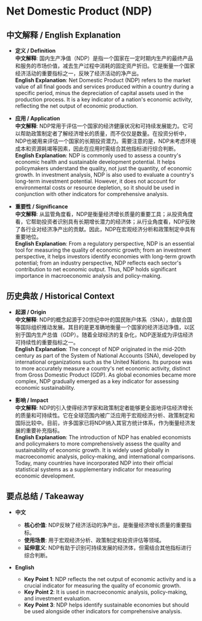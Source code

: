 # Net Domestic Product (NDP)

## 中文解释 / English Explanation

* **定义 / Definition**  
  **中文解释**: 国内生产净值（NDP）是指一个国家在一定时期内生产的最终产品和服务的市场价值，减去生产过程中消耗的固定资产折旧。它是衡量一个国家经济活动的重要指标之一，反映了经济活动的净产出。  
  **English Explanation**: Net Domestic Product (NDP) refers to the market value of all final goods and services produced within a country during a specific period, minus the depreciation of capital assets used in the production process. It is a key indicator of a nation's economic activity, reflecting the net output of economic production.

* **应用 / Application**  
  **中文解释**: NDP常用于评估一个国家的经济健康状况和可持续发展能力。它可以帮助政策制定者了解经济增长的质量，而不仅仅是数量。在投资分析中，NDP也被用来评估一个国家的长期投资潜力。需要注意的是，NDP未考虑环境成本和资源耗竭等因素，因此在应用时需结合其他指标进行综合判断。  
  **English Explanation**: NDP is commonly used to assess a country's economic health and sustainable development potential. It helps policymakers understand the quality, not just the quantity, of economic growth. In investment analysis, NDP is also used to evaluate a country's long-term investment potential. However, it does not account for environmental costs or resource depletion, so it should be used in conjunction with other indicators for comprehensive analysis.

* **重要性 / Significance**  
  **中文解释**: 从监管角度看，NDP是衡量经济增长质量的重要工具；从投资角度看，它帮助投资者识别具有长期增长潜力的经济体；从行业角度看，NDP反映了各行业对经济净产出的贡献。因此，NDP在宏观经济分析和政策制定中具有重要地位。  
  **English Explanation**: From a regulatory perspective, NDP is an essential tool for measuring the quality of economic growth; from an investment perspective, it helps investors identify economies with long-term growth potential; from an industry perspective, NDP reflects each sector's contribution to net economic output. Thus, NDP holds significant importance in macroeconomic analysis and policy-making.

## 历史典故 / Historical Context

* **起源 / Origin**  
  **中文解释**: NDP的概念起源于20世纪中叶的国民账户体系（SNA），由联合国等国际组织推动发展。其目的是更准确地衡量一个国家的经济活动净值，以区别于国内生产总值（GDP）。随着全球经济的复杂化，NDP逐渐成为评估经济可持续性的重要指标之一。  
  **English Explanation**: The concept of NDP originated in the mid-20th century as part of the System of National Accounts (SNA), developed by international organizations such as the United Nations. Its purpose was to more accurately measure a country's net economic activity, distinct from Gross Domestic Product (GDP). As global economies became more complex, NDP gradually emerged as a key indicator for assessing economic sustainability.

* **影响 / Impact**  
  **中文解释**: NDP的引入使得经济学家和政策制定者能够更全面地评估经济增长的质量和可持续性。它在全球范围内被广泛应用于宏观经济分析、政策制定和国际比较中。目前，许多国家已将NDP纳入其官方统计体系，作为衡量经济发展的重要补充指标。  
  **English Explanation**: The introduction of NDP has enabled economists and policymakers to more comprehensively assess the quality and sustainability of economic growth. It is widely used globally in macroeconomic analysis, policy-making, and international comparisons. Today, many countries have incorporated NDP into their official statistical systems as a supplementary indicator for measuring economic development.

## 要点总结 / Takeaway

* **中文**  
  - **核心价值**: NDP反映了经济活动的净产出，是衡量经济增长质量的重要指标。  
  - **使用场景**: 用于宏观经济分析、政策制定和投资评估等领域。  
  - **延伸意义**: NDP有助于识别可持续发展的经济体，但需结合其他指标进行综合判断。

* **English**  
  - **Key Point 1**: NDP reflects the net output of economic activity and is a crucial indicator for measuring the quality of economic growth.  
  - **Key Point 2**: It is used in macroeconomic analysis, policy-making, and investment evaluation.  
  - **Key Point 3**: NDP helps identify sustainable economies but should be used alongside other indicators for comprehensive analysis.